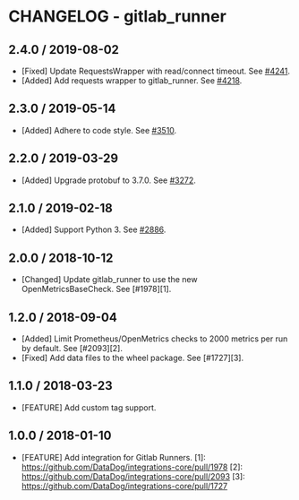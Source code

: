 # CHANGELOG - gitlab_runner

## 2.4.0 / 2019-08-02

* [Fixed] Update RequestsWrapper with read/connect timeout. See [#4241](https://github.com/DataDog/integrations-core/pull/4241).
* [Added] Add requests wrapper to gitlab_runner. See [#4218](https://github.com/DataDog/integrations-core/pull/4218).

## 2.3.0 / 2019-05-14

* [Added] Adhere to code style. See [#3510](https://github.com/DataDog/integrations-core/pull/3510).

## 2.2.0 / 2019-03-29

* [Added] Upgrade protobuf to 3.7.0. See [#3272](https://github.com/DataDog/integrations-core/pull/3272).

## 2.1.0 / 2019-02-18

* [Added] Support Python 3. See [#2886](https://github.com/DataDog/integrations-core/pull/2886).

## 2.0.0 / 2018-10-12

* [Changed] Update gitlab_runner to use the new OpenMetricsBaseCheck. See [#1978][1].

## 1.2.0 / 2018-09-04

* [Added] Limit Prometheus/OpenMetrics checks to 2000 metrics per run by default. See [#2093][2].
* [Fixed] Add data files to the wheel package. See [#1727][3].

## 1.1.0 / 2018-03-23

* [FEATURE] Add custom tag support.

## 1.0.0 / 2018-01-10

* [FEATURE] Add integration for Gitlab Runners.
[1]: https://github.com/DataDog/integrations-core/pull/1978
[2]: https://github.com/DataDog/integrations-core/pull/2093
[3]: https://github.com/DataDog/integrations-core/pull/1727
